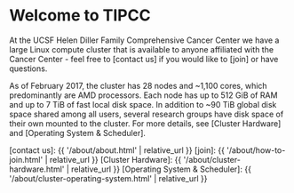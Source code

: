 # Welcome to TIPCC

At the UCSF Helen Diller Family Comprehensive Cancer Center we have a large Linux compute cluster that is available to anyone affiliated with the Cancer Center - feel free to [contact us] if you would like to [join] or have questions.

As of February 2017, the cluster has 28 nodes and ~1,100 cores, which predominantly are AMD processors. Each node has up to 512 GiB of RAM and up to 7 TiB of fast local disk space. In addition to ~90 TiB global disk space shared among all users, several research groups have disk space of their own mounted to the cluster.  For more details, see [Cluster Hardware] and [Operating System & Scheduler].

[contact us]: {{ '/about/about.html' | relative_url }}
[join]: {{ '/about/how-to-join.html' | relative_url }}
[Cluster Hardware]: {{ '/about/cluster-hardware.html' | relative_url }}
[Operating System & Scheduler]: {{ '/about/cluster-operating-system.html' | relative_url }}
